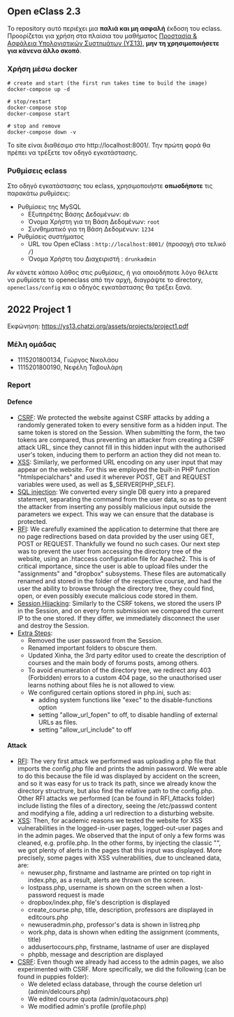 ## Open eClass 2.3

Το repository αυτό περιέχει μια **παλιά και μη ασφαλή** έκδοση του eclass.
Προορίζεται για χρήση στα πλαίσια του μαθήματος
[Προστασία & Ασφάλεια Υπολογιστικών Συστημάτων (ΥΣ13)](https://ys13.chatzi.org/), **μην τη
χρησιμοποιήσετε για κάνενα άλλο σκοπό**.

### Χρήση μέσω docker

```
# create and start (the first run takes time to build the image)
docker-compose up -d

# stop/restart
docker-compose stop
docker-compose start

# stop and remove
docker-compose down -v
```

To site είναι διαθέσιμο στο http://localhost:8001/. Την πρώτη φορά θα πρέπει να τρέξετε τον οδηγό εγκατάστασης.

### Ρυθμίσεις eclass

Στο οδηγό εγκατάστασης του eclass, χρησιμοποιήστε **οπωσδήποτε** τις παρακάτω ρυθμίσεις:

- Ρυθμίσεις της MySQL
  - Εξυπηρέτης Βάσης Δεδομένων: `db`
  - Όνομα Χρήστη για τη Βάση Δεδομένων: `root`
  - Συνθηματικό για τη Βάση Δεδομένων: `1234`
- Ρυθμίσεις συστήματος
  - URL του Open eClass : `http://localhost:8001/` (προσοχή στο τελικό `/`)
  - Όνομα Χρήστη του Διαχειριστή : `drunkadmin`

Αν κάνετε κάποιο λάθος στις ρυθμίσεις, ή για οποιοδήποτε λόγο θέλετε να ρυθμίσετε
το openeclass από την αρχή, διαγράψτε το directory, `openeclass/config` και ο
οδηγός εγκατάστασης θα τρέξει ξανά.

## 2022 Project 1

Εκφώνηση: https://ys13.chatzi.org/assets/projects/project1.pdf

### Μέλη ομάδας

- 1115201800134, Γιώργος Νικολάου
- 1115201800190, Νεφέλη Ταβουλάρη

### Report

#### Defence
- <ins>CSRF</ins>: We protected the website against CSRF attacks by adding a randomly generated token to every sensitive form as a hidden input. The same token is stored on the Session. When submitting the form, the two tokens are compared, thus preventing an attacker from creating a CSRF attack URL, since they cannot fill in this hidden input with the authorised user's token, inducing them to perform an action they did not mean to.
- <ins>XSS</ins>: Similarly, we performed URL encoding on any user input that may appear on the website. For this we employed the built-in PHP function "htmlspecialchars" and used it wherever POST, GET and REQUEST variables were used, as well as $_SERVER[PHP_SELF].
- <ins>SQL injection</ins>: We converted every single DB query into a prepared statement, separating the command from the user data, so as to prevent the attacker from inserting any possibly malicious input outside the parameters we expect. This way we can ensure that the database is protected.
- <ins>RFI</ins>: We carefully examined the application to determine that there are no page redirections based on data provided by the user using GET, POST or REQUEST. Thankfully we found no such cases. Our next step was to prevent the user from accessing the directory tree of the website, using an .htaccess configuration file for Apache2. This is of critical importance, since the user is able to upload files under the "assignments" and "dropbox" subsystems. These files are automatically renamed and stored in the folder of the respective course, and had the user the ability to browse through the directory tree, they could find, open, or even possibly execute malicious code stored in them.
- <ins>Session Hijacking</ins>: Similarly to the CSRF tokens, we stored the users IP in the Session, and on every form submission we compared the current IP to the one stored. If they differ, we immediately disconnect the user and destroy the Session.
- <ins>Extra Steps</ins>:
  - Removed the user password from the Session. 
  - Renamed important folders to obscure them.
  - Updated Xinha, the 3rd party editor used to create the description of courses and the main body of forums posts, among others.
  - To avoid enumeration of the directory tree, we redirect any 403 (Forbidden) errors to a custom 404 page, so the unauthorised user learns nothing about files he is not allowed to view. 
  - We configured certain options stored in php.ini, such as: 
    - adding system functions like "exec" to the disable-functions option
    - setting "allow_url_fopen" to off, to disable handling of external URLs as files.
    - setting "allow_url_include" to off
#### Attack
- <ins>RFI</ins>: The very first attack we performed was uploading a php file that imports the config.php file and prints the admin password. We were able to do this because the file id was displayed by accident on the screen, and so it was easy for us to track its path, since we already know the directory structrure, but also find the relative path to the config.php. Other RFI attacks we performed (can be found in RFI_Attacks folder) include listing the files of a directory, seeing the /etc/passwd content and modifying a file, adding a url redirection to a disturbing website.
- <ins>XSS</ins>: Then, for academic reasons we tested the website for XSS vulnerabilities in the logged-in-user pages, logged-out-user pages and in the admin pages. We observed that the input of only a few forms was cleaned, e.g. profile.php. In the other forms, by injecting the classic "<script>alert('attack')</script>", we got plenty of alerts in the pages that this input was displayed. More precisely, some pages with XSS vulnerabilities, due to uncleaned data, are:
   - newuser.php, firstname and lastname are printed on top right in index.php, as a result, alerts are thrown on the screen.
   - lostpass.php, username is shown on the screen when a lost-password request is made
   - dropbox/index.php, file's description is displayed
   - create_course.php, title, description, professors are displayed in editcours.php
   - newuseradmin.php, professor's data is shown in listreq.php
   - work.php, data is shown when editing the assignment (comments, title)
   - addusertocours.php,  firstname, lastname of user are displayed
   - phpbb, message and description are displayed
- <ins>CSRF</ins>: Even though we already had access to the admin pages, we also experimented with CSRF. More specifically, we did the following (can be found in puppies folder):
   - We deleted eclass database, through the course deletion url (admin/delcours.php)
   - We edited course quota (admin/quotacours.php)
   - We modified admin's profile (profile.php)

